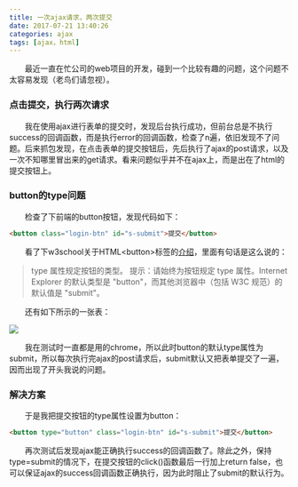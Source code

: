 ```yaml
---
title: 一次ajax请求，两次提交
date: 2017-07-21 13:40:26
categories: ajax
tags: [ajax，html]
---
```

　　最近一直在忙公司的web项目的开发，碰到一个比较有趣的问题，这个问题不太容易发现（老鸟们请忽视）。
### 点击提交，执行两次请求
　　我在使用ajax进行表单的提交时，发现后台执行成功，但前台总是不执行success的回调函数，而是执行error的回调函数，检查了n遍，依旧发现不了问题。后来抓包发现，在点击表单的提交按钮后，先后执行了ajax的post请求，以及一次不知哪里冒出来的get请求。<!-- more -->看来问题似乎并不在ajax上，而是出在了html的提交按钮上。
### button的type问题
　　检查了下前端的button按钮，发现代码如下：
```html
<button class="login-btn" id="s-submit">提交</button>
```
　　看了下w3school关于HTML&lt;button&gt;标签的[介绍](http://www.w3school.com.cn/tags/att_button_type.asp)，里面有句话是这么说的：
> type 属性规定按钮的类型。
> 提示：请始终为按钮规定 type 属性。Internet Explorer 的默认类型是 "button"，而其他浏览器中（包括 W3C 规范）的默认值是 "submit"。

　　还有如下所示的一张表：

![](http://orujzh93n.bkt.clouddn.com/button%E7%9A%84type%E5%B1%9E%E6%80%A7.png)

　　我在测试时一直都是用的chrome，所以此时button的默认type属性为submit，所以每次执行完ajax的post请求后，submit默认又把表单提交了一遍，因而出现了开头我说的问题。
### 解决方案
　　于是我把提交按钮的type属性设置为button：
```html
<button type="button" class="login-btn" id="s-submit">提交</button>
```
　　再次测试后发现ajax能正确执行success的回调函数了。除此之外，保持type=submit的情况下，在提交按钮的click()函数最后一行加上return false，也可以保证ajax的success回调函数正确执行，因为此时阻止了submit的默认行为。